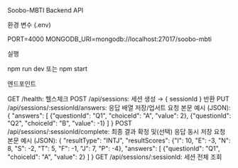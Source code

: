 Soobo-MBTI Backend API

환경 변수 (.env)

PORT=4000
MONGODB_URI=mongodb://localhost:27017/soobo-mbti

실행

npm run dev
또는
npm start

엔드포인트

GET /health: 헬스체크
POST /api/sessions: 세션 생성 → { sessionId } 반환
PUT /api/sessions/:sessionId/answers: 응답 배열 저장/업서트
요청 본문 예시 (JSON):
{
  "answers": [
    {"questionId": "Q1", "choiceId": "A", "value": 2},
    {"questionId": "Q2", "choiceId": "B", "value": -1}
  ]
}
POST /api/sessions/:sessionId/complete: 최종 결과 확정 및(선택) 응답 동시 저장
요청 본문 예시 (JSON):
{
  "resultType": "INTJ",
  "resultScores": {"I": 10, "E": -3, "N": 8, "S": -2, "T": 5, "F": -1, "J": 7, "P": -4},
  "answers": [
    {"questionId": "Q1", "choiceId": "A", "value": 2}
  ]
}
GET /api/sessions/:sessionId: 세션 전체 조회


